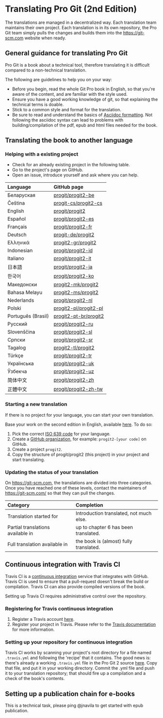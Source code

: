 # Translating Pro Git (2nd Edition)

The translations are managed in a decentralized way. Each translation team maintains their own project. Each translation is in its own repository, the Pro Git team simply pulls the changes and builds them into the https://git-scm.com website when ready.

## General guidance for translating Pro Git

Pro Git is a book about a technical tool, therefore translating it is difficult compared to a non-technical translation.

The following are guidelines to help you on your way:
* Before you begin, read the whole Git Pro book in English, so that you're aware of the content, and are familiar with the style used.
* Ensure you have a good working knowledge of git, so that explaining the technical terms is doable.
* Stick to a common style and format for the translation.
* Be sure to read and understand the basics of [Asciidoc formatting](https://asciidoctor.org/docs/asciidoc-syntax-quick-reference/). Not following the asciidoc syntax can lead to problems with building/compilation of the pdf, epub and html files needed for the book.

## Translating the book to another language

### Helping with a existing project

* Check for an already existing project in the following table.
* Go to the project's page on GitHub.
* Open an issue, introduce yourself and ask where you can help.

| Language     | GitHub page     |
| :------------- | :------------- |
| Беларуская  | [progit/progit2-be](https://github.com/progit/progit2-be) |
| Čeština    | [progit-cs/progit2-cs](https://github.com/progit-cs/progit2-cs) |
| English    | [progit/progit2](https://github.com/progit/progit2) |
| Español    | [progit/progit2-es](https://github.com/progit/progit2-es) |
| Français   | [progit/progit2-fr](https://github.com/progit/progit2-fr) |
| Deutsch    | [progit-de/progit2](https://github.com/progit-de/progit2) |
| Ελληνικά   | [progit2-gr/progit2](https://github.com/progit2-gr/progit2) |
| Indonesian | [progit/progit2-id](https://github.com/progit/progit2-id) |
| Italiano   | [progit/progit2-it](https://github.com/progit/progit2-it) |
| 日本語   | [progit/progit2-ja](https://github.com/progit/progit2-ja) |
| 한국어   | [progit/progit2-ko](https://github.com/progit/progit2-ko) |
| Македонски | [progit2-mk/progit2](https://github.com/progit2-mk/progit2) |
| Bahasa Melayu| [progit2-ms/progit2](https://github.com/progit2-ms/progit2) |
| Nederlands | [progit/progit2-nl](https://github.com/progit/progit2-nl) |
| Polski | [progit2-pl/progit2-pl](https://github.com/progit2-pl/progit2-pl) |
| Português (Brasil) | [progit2-pt-br/progit2](https://github.com/progit2-pt-br/progit2) |
| Русский   | [progit/progit2-ru](https://github.com/progit/progit2-ru) |
| Slovenščina  | [progit/progit2-sl](https://github.com/progit/progit2-sl) |
| Српски   | [progit/progit2-sr](https://github.com/progit/progit2-sr) |
| Tagalog   | [progit2-tl/progit2](https://github.com/progit2-tl/progit2) |
| Türkçe   | [progit/progit2-tr](https://github.com/progit/progit2-tr) |
| Українська| [progit/progit2-uk](https://github.com/progit/progit2-uk) |
| Ўзбекча  | [progit/progit2-uz](https://github.com/progit/progit2-uz) |
| 简体中文  | [progit/progit2-zh](https://github.com/progit/progit2-zh) |
| 正體中文  | [progit/progit2-zh-tw](https://github.com/progit/progit2-zh-tw) |

### Starting a new translation

If there is no project for your language, you can start your own translation.

Base your work on the second edition in English, available [here](https://github.com/progit/progit2). To do so:
 1. Pick the correct [ISO 639 code](https://en.wikipedia.org/wiki/List_of_ISO_639-1_codes) for your language.
 1. Create a [GitHub organization](https://help.github.com/articles/creating-a-new-organization-from-scratch/), for example: `progit2-[your code]` on GitHub.
 1. Create a project ``progit2``.
 1. Copy the structure of progit/progit2 (this project) in your project and start translating.

### Updating the status of your translation

On https://git-scm.com, the translations are divided into three categories. Once you have reached one of these levels, contact the maintainers of https://git-scm.com/ so that they can pull the changes.

| Category | Completion     |
| :------------- | :------------- |
| Translation started for | Introduction translated, not much else. |
| Partial translations available in | up to chapter 6 has been translated. |
| Full translation available in |the book is (almost) fully translated. |

## Continuous integration with Travis CI

Travis CI is a [continuous integration](https://en.wikipedia.org/wiki/Continuous_integration) service that integrates with GitHub. Travis CI is used to ensure that a pull-request doesn't break the build or compilation. Travis CI can also provide compiled versions of the book.

Setting up Travis CI requires administrative control over the repository.

### Registering for Travis continuous integration

1. Register a Travis account [here](https://travis-ci.org/).
1. Register your project in Travis.
Please refer to the [Travis documentation](https://docs.travis-ci.com/) for more information.

### Setting up your repository for continuous integration

Travis CI works by scanning your project's root directory for a file named `.travis.yml` and following the 'recipe' that it contains. The good news is: there's already a working `.travis.yml` file in the Pro Git 2 source [here](https://raw.githubusercontent.com/progit/progit2-pub/master/travis.yml).
Copy that file, and put it in your working directory. Commit the .yml file and push it to your translation repository; that should fire up a compilation and a check of the book's contents.

## Setting up a publication chain for e-books

This is a technical task, please ping @jnavila to get started with epub publication.
